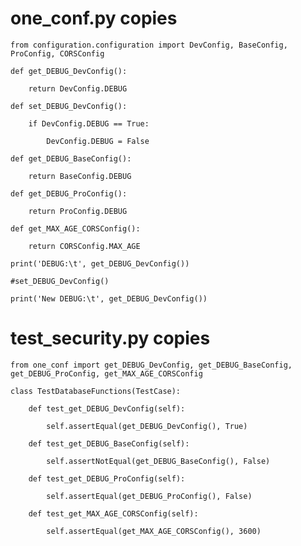 # one_conf.py copies
    from configuration.configuration import DevConfig, BaseConfig, ProConfig, CORSConfig

    def get_DEBUG_DevConfig():
    
        return DevConfig.DEBUG
    
    def set_DEBUG_DevConfig():
    
        if DevConfig.DEBUG == True:
    
            DevConfig.DEBUG = False
    
    def get_DEBUG_BaseConfig():
    
        return BaseConfig.DEBUG
    
    def get_DEBUG_ProConfig():
    
        return ProConfig.DEBUG
    
    def get_MAX_AGE_CORSConfig():
    
        return CORSConfig.MAX_AGE
    
    print('DEBUG:\t', get_DEBUG_DevConfig())
    
    #set_DEBUG_DevConfig()
    
    print('New DEBUG:\t', get_DEBUG_DevConfig())


# test_security.py copies

    from one_conf import get_DEBUG_DevConfig, get_DEBUG_BaseConfig, get_DEBUG_ProConfig, get_MAX_AGE_CORSConfig
    
    class TestDatabaseFunctions(TestCase):
    
        def test_get_DEBUG_DevConfig(self):
    
            self.assertEqual(get_DEBUG_DevConfig(), True)
        
        def test_get_DEBUG_BaseConfig(self):
    
            self.assertNotEqual(get_DEBUG_BaseConfig(), False)
        
        def test_get_DEBUG_ProConfig(self):
    
            self.assertEqual(get_DEBUG_ProConfig(), False)
        
        def test_get_MAX_AGE_CORSConfig(self):
    
            self.assertEqual(get_MAX_AGE_CORSConfig(), 3600)
